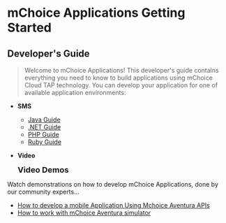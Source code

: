 # mChoice Applications Getting Started #

## Developer's Guide ##
> Welcome to mChoice Applications! This developer's guide contains everything you need to know to build applications using  mChoice Cloud TAP  technology.
> You can develop your application for one of available application environments:


  * **SMS**
    * [Java Guide](https://github.com/etisalat-appzone/wiki/blob/master/guides/JavaGuide.md)
    * [.NET Guide](https://github.com/etisalat-appzone/wiki/blob/master/guides/DotNetGuide.md)
    * [PHP Guide](PHPGuide#SMS_Guide.md)
    * [Ruby Guide](RubyGuide#SMS_Guide.md)

  * **Video**
    <p><font size='4'> <b> Video Demos </b> </font> </p>
<p align='justify'>Watch demonstrations on how to develop mChoice Applications, done by<br>
our community experts...<br>
<ul><li><a href='http://www.youtube.com/watch?v=JBmOkNQz_Qk'>How to develop a mobile Application Using Mchoice Aventura APIs</a></li>
<li><a href='http://www.youtube.com/watch?v=zgnFuJux62w&feature=related'>How to work with mChoice Aventura simulator</a></li></ul></p>
